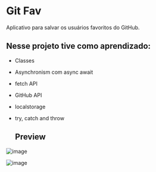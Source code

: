 # Git Fav

 Aplicativo para salvar os usuários favoritos do GitHub.
 
 ## Nesse projeto tive como aprendizado:
 
- Classes
- Asynchronism com async await
- fetch API
- GitHub API
- localstorage
- try, catch and throw




  ## Preview

![image](https://github.com/JoelsonLopes/gitFav/assets/109318293/bd5b982a-dc8f-4f06-8447-3b8d266faa9a)

![image](https://github.com/JoelsonLopes/gitFav/assets/109318293/ac2bd2e8-b474-4392-b9f6-c1e4dde2cb44)

